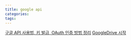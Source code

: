 ```yaml
---
title: google api
categories:
tags:
---
```

[구글 API 사용법, 키 발급, OAuth 인증 방법 정리](https://gomcine.tistory.com/entry/%EA%B5%AC%EA%B8%80-API-%EC%82%AC%EC%9A%A9%EB%B2%95-%ED%82%A4-%EB%B0%9C%EA%B8%89-oauth-%EC%9D%B8%EC%A6%9D-%EB%B0%A9%EB%B2%95-%EC%A0%95%EB%A6%AC)
[GoogleDrive 시작](https://judev.tistory.com/1?category=641666)